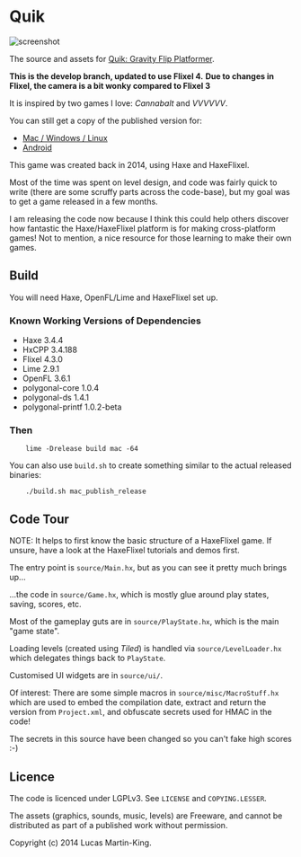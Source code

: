 Quik
====

![screenshot](https://img.itch.zone/aW1hZ2UvMTMxMDUvNDUzNTkucG5n/347x500/VV6Njs.png)

The source and assets for [Quik: Gravity Flip Platformer](https://irrationalidiom.com/quik).

**This is the develop branch, updated to use Flixel 4.**
**Due to changes in Flixel, the camera is a bit wonky compared to Flixel 3**

It is inspired by two games I love: _Cannabalt_ and _VVVVVV_.

You can still get a copy of the published version for:

* [Mac / Windows / Linux](https://irrationalidiom.itch.io/quik)
* [Android](https://play.google.com/store/apps/details?id=com.irrationalidiom.quik_release)

This game was created back in 2014, using Haxe and HaxeFlixel.

Most of the time was spent on level design, and code was fairly quick
to write (there are some scruffy parts across the code-base), but my
goal was to get a game released in a few months.

I am releasing the code now because I think this could help others
discover how fantastic the Haxe/HaxeFlixel platform is for making
cross-platform games! Not to mention, a nice resource for those 
learning to make their own games.

## Build

You will need Haxe, OpenFL/Lime and HaxeFlixel set up.

### Known Working Versions of Dependencies

 * Haxe 3.4.4
 * HxCPP 3.4.188
 * Flixel 4.3.0
 * Lime 2.9.1
 * OpenFL 3.6.1
 * polygonal-core 1.0.4
 * polygonal-ds 1.4.1
 * polygonal-printf 1.0.2-beta

### Then

```
    lime -Drelease build mac -64
```

You can also use `build.sh` to create something similar to the actual
released binaries:

```
    ./build.sh mac_publish_release
```


## Code Tour

NOTE: It helps to first know the basic structure of a HaxeFlixel game.
If unsure, have a look at the HaxeFlixel tutorials and demos first.

The entry point is `source/Main.hx`, but as you can see it pretty much brings up...

...the code in `source/Game.hx`, which is mostly glue around play states, saving, scores, etc.

Most of the gameplay guts are in `source/PlayState.hx`, which is the main "game state".

Loading levels (created using _Tiled_) is handled via `source/LevelLoader.hx` which delegates
things back to `PlayState`.

Customised UI widgets are in `source/ui/`.

Of interest: There are some simple macros in `source/misc/MacroStuff.hx`
which are used to embed the compilation date, extract and return
the version from `Project.xml`, and obfuscate secrets used for HMAC in the code!

The secrets in this source have been changed so you can't fake high scores :-)

## Licence

The code is licenced under LGPLv3. See `LICENSE` and `COPYING.LESSER`.

The assets (graphics, sounds, music, levels) are Freeware, and cannot be 
distributed as part of a published work without permission.

Copyright (c) 2014 Lucas Martin-King.
